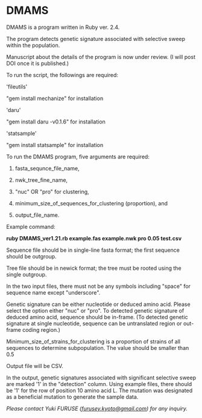 # DMAMS

DMAMS is a program written in Ruby ver. 2.4.

The program detects genetic signature associated with selective sweep within the population.

Manuscript about the details of the program is now under review. (I will post DOI once it is published.)


To run the script, the followings are required:

'fileutils'

"gem install mechanize" for installation

'daru'

"gem install daru -v0.1.6" for installation

'statsample'

"gem install statsample" for installation


To run the DMAMS program, five arguments are required:

1) fasta_sequnce_file_name,

2) nwk_tree_fine_name,

3) "nuc" OR "pro" for clustering,

4) minimum_size_of_sequences_for_clustering (proportion), and

5) output_file_name.


Example command:

**ruby DMAMS_ver1.21.rb example.fas example.nwk pro 0.05 test.csv**


Sequence file should be in single-line fasta format; the first sequence should be outgroup.

Tree file should be in newick format; the tree must be rooted using the single outgroup.

In the two input files, there must not be any symbols including "space" for sequence name except "underscore".

Genetic signature can be either nucleotide or deduced amino acid. Please select the option either "nuc" or "pro". To detected genetic signature of deduced amino acid, sequence should be in-frame. (To detected genetic signature at single nucleotide, sequence can be untranslated region or out-frame coding region.)

Minimum_size_of_strains_for_clustering is a proportion of strains of all sequences to determine subpopulation. The value should be smaller than 0.5

Output file will be CSV.

In the output, genetic signatures associated with significant selective sweep are marked '1' in the "detection" column. Using example files, there should be '1' for the row of position 10 amino acid L. The mutation was designated as a beneficial mutation to generate the sample data.


*Please contact Yuki FURUSE (furusey.kyoto@gmail.com) for any inquiry.*
